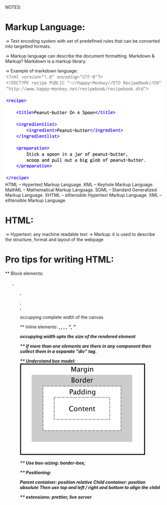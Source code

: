 NOTES: 

# Markup Language: 
-> Text encoding system with set of predefined rules that can be converted
   into targetted formats. 

-> Markup language can describe the document formatting. Markdown & Markup? 
   Markdown is a markup library. 
   
-> Example of markdown language: ![](./images/RecipeBook_XML_Example.png)
   HTML – Hypertext Markup Language.
   KML – Keyhole Markup Language.
   MathML – Mathematical Markup Language.
   SGML – Standard Generalized Markup Language.
   XHTML – eXtensible Hypertext Markup Language.
   XML – eXtensible Markup Language.


# HTML: 

-> Hypertext: any machine readable text 
-> Markup: it is used to describe the structure, format and layout of the webpage


# Pro tips for writing HTML: 

** Block elements: 
   <p>
   <ol> , <ul> , <dl>
   <article> , <section> , <div> 

   occupying complete width of the canvas 


** Inline elements: 
   <a> <strong> , <em> , <b> , <i> , <q>, <mark> 

   occupying width upto the size of the rendered element

** If more than one elements are there in any component then collect them
   in a separate "div" tag. 

** Understand box model:  ![](./images/boxmodel.gif)

** Use box-sizing: border-box; 

** Positioning: 

   Parent container: position relative
   Child container: position absolute 
   Then use top and left / right and bottom to align the child 


** extensions: prettier, live server 